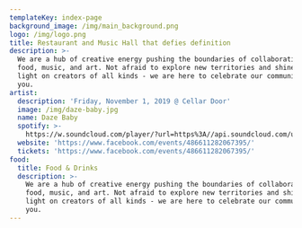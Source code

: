 ```yaml
---
templateKey: index-page
background_image: /img/main_background.png
logo: /img/logo.png
title: Restaurant and Music Hall that defies definition
description: >-
  We are a hub of creative energy pushing the boundaries of collaboration in
  food, music, and art. Not afraid to explore new territories and shine the
  light on creators of all kinds - we are here to celebrate our community with
  you.
artist:
  description: 'Friday, November 1, 2019 @ Cellar Door'
  image: /img/daze-baby.jpg
  name: Daze Baby
  spotify: >-
    https://w.soundcloud.com/player/?url=https%3A//api.soundcloud.com/users/194482399&color=%23ff5500&auto_play=false&hide_related=false&show_comments=true&show_user=true&show_reposts=false&show_teaser=true&visual=true
  website: 'https://www.facebook.com/events/486611282067395/'
  tickets: 'https://www.facebook.com/events/486611282067395/'
food:
  title: Food & Drinks
  description: >-
    We are a hub of creative energy pushing the boundaries of collaboration in
    food, music, and art. Not afraid to explore new territories and shine the
    light on creators of all kinds - we are here to celebrate our community with
    you.
---
```


